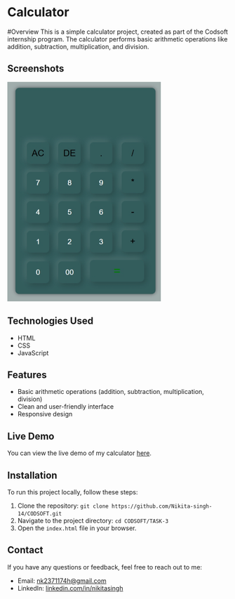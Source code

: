 # Calculator

#Overview
This is a simple calculator project, created as part of the Codsoft internship program. The calculator performs basic arithmetic operations like addition, subtraction, multiplication, and division.

## Screenshots
<img src="screenshots/screenshot.png" width="350" height="500">



## Technologies Used
* HTML
* CSS
* JavaScript

## Features
* Basic arithmetic operations (addition, subtraction, multiplication, division)
* Clean and user-friendly interface
* Responsive design

## Live Demo
You can view the live demo of my calculator [here](https://nikita-singh-14.github.io/TASK_3/).

## Installation
To run this project locally, follow these steps:

1. Clone the repository: `git clone https://github.com/Nikita-singh-14/CODSOFT.git`
2. Navigate to the project directory: `cd CODSOFT/TASK-3`
3. Open the `index.html` file in your browser.

## Contact
If you have any questions or feedback, feel free to reach out to me:

* Email: [nk2371174h@gmail.com](mailto:nikitasingh@email.com)
* LinkedIn: [linkedin.com/in/nikitasingh](https://www.linkedin.com/in/nikita-singh-3560652bb?utm_source=share&utm_campaign=share_via&utm_content=profile&utm_medium=android_app)


